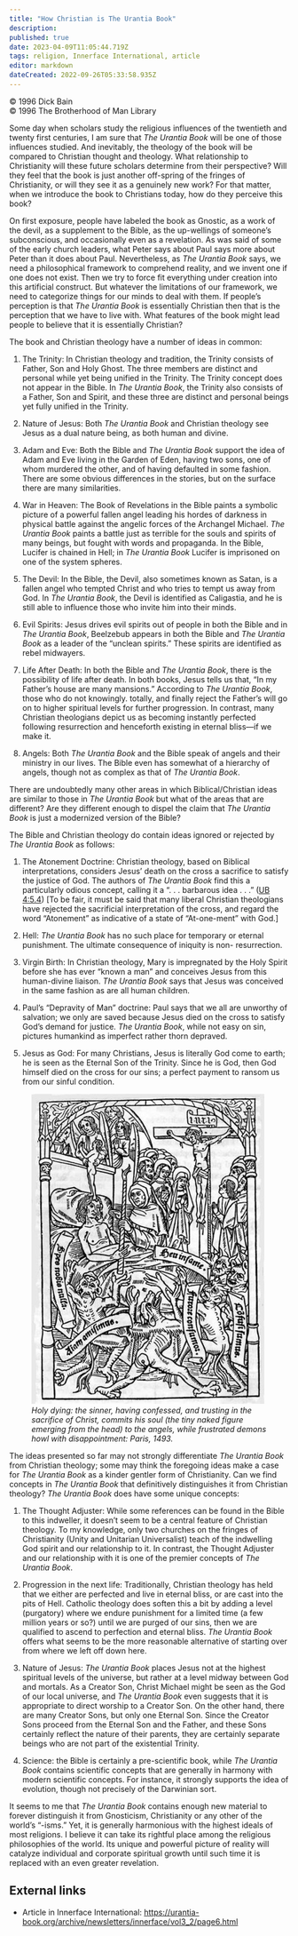 ```yaml
---
title: "How Christian is The Urantia Book"
description: 
published: true
date: 2023-04-09T11:05:44.719Z
tags: religion, Innerface International, article
editor: markdown
dateCreated: 2022-09-26T05:33:58.935Z
---
```


<p class="v-card v-sheet theme--light grey lighten-3 px-2">© 1996 Dick Bain<br>© 1996 The Brotherhood of Man Library</p>

Some day when scholars study the religious influences of the twentieth and twenty first centuries, I am sure that _The Urantia Book_ will be one of those influences studied. And inevitably, the theology of the book will be compared to Christian thought and theology. What relationship to Christianity will these future scholars determine from their perspective? Will they feel that the book is just another off-spring of the fringes of Christianity, or will they see it as a genuinely new work? For that matter, when we introduce the book to Christians today, how do they perceive this book?

On first exposure, people have labeled the book as Gnostic, as a work of the devil, as a supplement to the Bible, as the up-wellings of someone’s subconscious, and occasionally even as a revelation. As was said of some of the early church leaders, what Peter says about Paul says more about Peter than it does about Paul. Nevertheless, as _The Urantia Book_ says, we need a philosophical framework to comprehend reality, and we invent one if one does not exist. Then we try to force fit everything under creation into this artificial construct. But whatever the limitations of our framework, we need to categorize things for our minds to deal with them. If people’s perception is that _The Urantia Book_ is essentially Christian then that is the perception that we have to live with. What features of the book might lead people to believe that it is essentially Christian?

The book and Christian theology have a number of ideas in common:

1. The Trinity: In Christian theology and tradition, the Trinity consists of Father, Son and Holy Ghost. The three members are distinct and personal while yet being unified in the Trinity. The Trinity concept does not appear in the Bible. In _The Urantia Book_, the Trinity also consists of a Father, Son and Spirit, and these three are distinct and personal beings yet fully unified in the Trinity.

2. Nature of Jesus: Both _The Urantia Book_ and Christian theology see Jesus as a dual nature being, as both human and divine.

3. Adam and Eve: Both the Bible and _The Urantia Book_ support the idea of Adam and Eve living in the Garden of Eden, having two sons, one of whom murdered the other, and of having defaulted in some fashion. There are some obvious differences in the stories, but on the surface there are many similarities.

4. War in Heaven: The Book of Revelations in the Bible paints a symbolic picture of a powerful fallen angel leading his hordes of darkness in physical battle against the angelic forces of the Archangel Michael. _The Urantia Book_ paints a battle just as terrible for the souls and spirits of many beings, but fought with words and propaganda. In the Bible, Lucifer is chained in Hell; in _The Urantia Book_ Lucifer is imprisoned on one of the system spheres.

5. The Devil: In the Bible, the Devil, also sometimes known as Satan, is a fallen angel who tempted Christ and who tries to tempt us away from God. In _The Urantia Book_, the Devil is identified as Caligastia, and he is still able to influence those who invite him into their minds.

6. Evil Spirits: Jesus drives evil spirits out of people in both the Bible and in _The Urantia Book_, Beelzebub appears in both the Bible and _The Urantia Book_ as a leader of the “unclean spirits.” These spirits are identified as rebel midwayers.

7. Life After Death: In both the Bible and _The Urantia Book_, there is the possibility of life after death. In both books, Jesus tells us that, “In my Father’s house are many mansions.” According to _The Urantia Book_, those who do not knowingly. totally, and finally reject the Father’s will go on to higher spiritual levels for further progression. In contrast, many Christian theologians depict us as becoming instantly perfected following resurrection and henceforth existing in eternal bliss—if we make it.

8. Angels: Both _The Urantia Book_ and the Bible speak of angels and their ministry in our lives. The Bible even has somewhat of a hierarchy of angels, though not as complex as that of _The Urantia Book_.

There are undoubtedly many other areas in which Biblical/Christian ideas are similar to those in _The Urantia Book_ but what of the areas that are different? Are they different enough to dispel the claim that _The Urantia Book_ is just a modernized version of the Bible?

The Bible and Christian theology do contain ideas ignored or rejected by _The Urantia Book_ as follows:

1. The Atonement Doctrine: Christian theology, based on Biblical interpretations, considers Jesus’ death on the cross a sacrifice to satisfy the justice of God. The authors of _The Urantia Book_ find this a particularly odious concept, calling it a “. . . barbarous idea . . .” ([UB 4:5.4](/en/The_Urantia_Book/4#p5_4)) [To be fair, it must be said that many liberal Christian theologians have rejected the sacrificial interpretation of the cross, and regard the word “Atonement” as indicative of a state of “At-one-ment” with God.]

2. Hell: _The Urantia Book_ has no such place for temporary or eternal punishment. The ultimate consequence of iniquity is non- resurrection. 

3. Virgin Birth: In Christian theology, Mary is impregnated by the Holy Spirit before she has ever “known a man” and conceives Jesus from this human-divine liaison. _The Urantia Book_ says that Jesus was conceived in the same fashion as are all human children.

4. Paul’s “Depravity of Man” doctrine: Paul says that we all are unworthy of salvation; we only are saved because Jesus died on the cross to satisfy God’s demand for justice. _The Urantia Book_, while not easy on sin, pictures humankind as imperfect rather thorn depraved.

5. Jesus as God: For many Christians, Jesus is literally God come to earth; he is seen as the Eternal Son of the Trinity. Since he is God, then God himself died on the cross for our sins; a perfect payment to ransom us from our sinful condition.

<figure id="Figure_1" class="image urantiapedia image-style-align-right">
<img src="/image/article/Dick_Bain/How_Christian_is_The_Urantia_Book/005514.jpg">
<figcaption><em>Holy dying: the sinner, having confessed, and trusting in the sacrifice of Christ, commits his soul (the tiny naked figure emerging from the head) to the angels, while frustrated demons howl with disappointment: Paris, 1493.</em></figcaption>
</figure>

The ideas presented so far may not strongly differentiate _The Urantia Book_ from Christian theology; some may think the foregoing ideas make a case for _The Urantia Book_ as a kinder gentler form of Christianity. Can we find concepts in _The Urantia Book_ that definitively distinguishes it from Christian theology? _The Urantia Book_ does have some unique concepts:

1. The Thought Adjuster: While some references can be found in the Bible to this indweller, it doesn’t seem to be a central feature of Christian theology. To my knowledge, only two churches on the fringes of Christianity (Unity and Unitarian Universalist) teach of the indwelling God spirit and our relationship to it. In contrast, the Thought Adjuster and our relationship with it is one of the premier concepts of _The Urantia Book_.

2. Progression in the next life: Traditionally, Christian theology has held that we either are perfected and live in eternal bliss, or are cast into the pits of Hell. Catholic theology does soften this a bit by adding a level (purgatory) where we endure punishment for a limited time (a few million years or so?) until we are purged of our sins, then we are qualified to ascend to perfection and eternal bliss. _The Urantia Book_ offers what seems to be the more reasonable alternative of starting over from where we left off down here.

3. Nature of Jesus: _The Urantia Book_ places Jesus not at the highest spiritual levels of the universe, but rather at a level midway between God and mortals. As a Creator Son, Christ Michael might be seen as the God of our local universe, and _The Urantia Book_ even suggests that it is appropriate to direct worship to a Creator Son. On the other hand, there are many Creator Sons, but only one Eternal Son. Since the Creator Sons proceed from the Eternal Son and the Father, and these Sons certainly reflect the nature of their parents, they are certainly separate beings who are not part of the existential Trinity.

4. Science: the Bible is certainly a pre-scientific book, while _The Urantia Book_ contains scientific concepts that are generally in harmony with modern scientific concepts. For instance, it strongly supports the idea of evolution, though not precisely of the Darwinian sort.

It seems to me that _The Urantia Book_ contains enough new material to forever distinguish it from Gnosticism, Christianity or any other of the world’s “-isms.” Yet, it is generally harmonious with the highest ideals of most religions. I believe it can take its rightful place among the religious philosophies of the world. Its unique and powerful picture of reality will catalyze individual and corporate spiritual growth until such time it is replaced with an even greater revelation.

## External links

- Article in Innerface International: https://urantia-book.org/archive/newsletters/innerface/vol3_2/page6.html